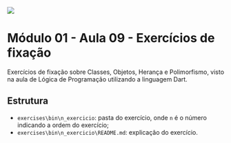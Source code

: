 ![](https://i.imgur.com/xG74tOh.png)

# Módulo 01 - Aula 09 - Exercícios de fixação

Exercícios de fixação sobre Classes, Objetos, Herança e Polimorfismo, visto na aula de Lógica de Programação utilizando a linguagem Dart.

## Estrutura

- `exercises\bin\n_exercicio`: pasta do exercício, onde `n` é o número indicando a ordem do exercício;
- `exercises\bin\n_exercicio\README.md`: explicação do exercício.
